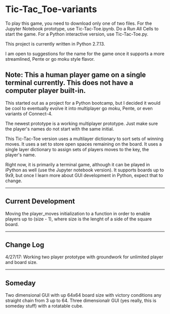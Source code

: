 # Tic-Tac_Toe-variants
To play this game, you need to download only one of two files. For the Jupyter Notebook prototype, use Tic-Tac-Toe.ipynb. Do a Run All Cells to start the game.
For a Python interactive version, use Tic-Tac-Toe.py.

This project is currently written in Python 2.7.13.

I am open to suggestions for the name for the game once it supports a more streamlined, Pente or go moku style flavor.

Note: This a human player game on a single terminal currently. This does not have a computer player built-in.
-----------------------------------------------------------------------------------------------------------------------------
This started out as a project for a Python bootcamp, but I decided it would be cool to eventually evolve it into multiplayer
go moku, Pente, or even variants of Connect-4.

The newest prototype is a working multiplayer prototype. Just make sure the player's names do not start with the same initial.

This Tic-Tac-Toe version uses a multilayer dictionary to sort sets of winning moves. It uses a set to store open spaces remaining
on the board. It uses a single layer dictionary to assign sets of players moves to the key, the player's name.

Right now, it is primarily a terminal game, although it can be played in iPython as well (use the Jupyter notebook version). It 
supports boards up to 9x9, but once I learn more about GUI development in Python, expect that to change.

------------------------------------------------------------------------------------------------------------------------------
Current Development
------------------------------------------------------------------------------------------------------------------------------
Moving the player_moves initialization to a function in order to enable players up to (size - 1), where size is the lenght of 
a side of the square board.

------------------------------------------------------------------------------------------------------------------------------
Change Log
------------------------------------------------------------------------------------------------------------------------------
4/27/17: Working two player prototype with groundwork for unlimited player and board size.

------------------------------------------------------------------------------------------------------------------------------
Someday
------------------------------------------------------------------------------------------------------------------------------
Two dimensional GUI with up 64x64 board size with victory conditions any straight chain from 3 up to 64.
Three dimensionalr GUI (yes really, this is someday stuff) with a rotatable cube.
